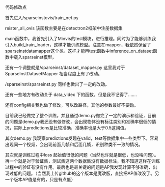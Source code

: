 代码修改点

首先进入/sparseinstovis/train_net.py

reister_all_ovis 该函数主要是在detectron2框架中注册数据集

main函数中，我首先引入了Minvis的test模块，进行推理。同时为了能够训练我引入build_train_loader，这样才能训练模型。注意在mapper，我依然保留了sparseinstdatamapper这个类。这样才能再test函数中inference_on_dataset函数中载入sparseinst模型，

还有一个调整就是/sparseinst/dataset_mapper.py 这里我对于SparseInstDatasetMapper 相当程度上有了改动。

/sparseinst/sparseinst.py 同样也做出了一定的改动。

还有一些地方有改动关于 data_video 下的函数。但是我不记得了.......

还有config相关我也做了修改，可以改路径，其他的参数最好不要动。

目前我已经做完了整个训练，并且通过demo.py做完了一定的演示和验证，目前的问题是demo.py我还没有做修改，会出现物体没有标注类别和准确率很低的情况，实际上predictions是比较准确，准确率也是大于0.5这阈值。

其次demo.py 我观察predictions发现在valid，test等数据集中一些类型下。容易出现同一个视频，会出现前面几帧和后面几帧，识别种类不一致的情况。

其次就是训练过程中loss 起始值很低的问题（当然也许就是很低，也没啥问题）。再一个就是对于验证集，测试集这两个数据集没有数据标注，我不知道这样在训练过程中的验证有没有作用。最后也是最关键的问题是AP我发现计算不够准确，出现过低的问题。（当然我上传github的这个版本是魔改版，直接把AP值改没了。另一个版本AP值是有的，只是有点低）



